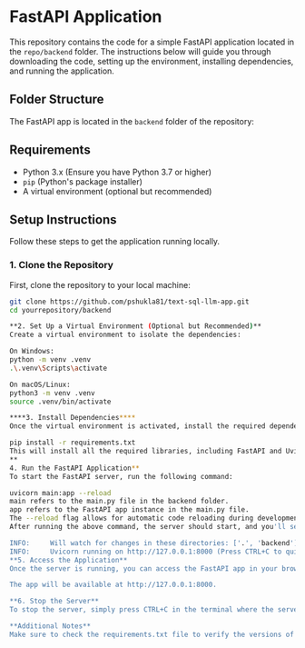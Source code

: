 # FastAPI Application

This repository contains the code for a simple FastAPI application located in the `repo/backend` folder. The instructions below will guide you through downloading the code, setting up the environment, installing dependencies, and running the application.

## Folder Structure

The FastAPI app is located in the `backend` folder of the repository:


## Requirements

- Python 3.x (Ensure you have Python 3.7 or higher)
- `pip` (Python's package installer)
- A virtual environment (optional but recommended)

## Setup Instructions

Follow these steps to get the application running locally.

### 1. Clone the Repository

First, clone the repository to your local machine:

```bash
git clone https://github.com/pshukla81/text-sql-llm-app.git
cd yourrepository/backend

**2. Set Up a Virtual Environment (Optional but Recommended)**
Create a virtual environment to isolate the dependencies:

On Windows:
python -m venv .venv
.\.venv\Scripts\activate

On macOS/Linux:
python3 -m venv .venv
source .venv/bin/activate

****3. Install Dependencies****
Once the virtual environment is activated, install the required dependencies listed in the requirements.txt file:

pip install -r requirements.txt
This will install all the required libraries, including FastAPI and Uvicorn (for running the server).
**
4. Run the FastAPI Application**
To start the FastAPI server, run the following command:

uvicorn main:app --reload
main refers to the main.py file in the backend folder.
app refers to the FastAPI app instance in the main.py file.
The --reload flag allows for automatic code reloading during development.
After running the above command, the server should start, and you'll see output like this:

INFO:     Will watch for changes in these directories: ['.', 'backend']
INFO:     Uvicorn running on http://127.0.0.1:8000 (Press CTRL+C to quit)
**5. Access the Application**
Once the server is running, you can access the FastAPI app in your browser, through an API tool like Postman or React frontend code provided in the repository

The app will be available at http://127.0.0.1:8000.

**6. Stop the Server**
To stop the server, simply press CTRL+C in the terminal where the server is running.

**Additional Notes**
Make sure to check the requirements.txt file to verify the versions of dependencies.
